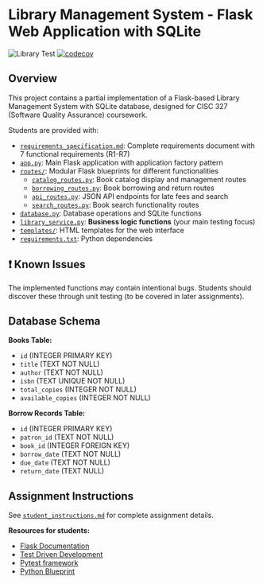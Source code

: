 # Library Management System - Flask Web Application with SQLite

![Library Test](https://github.com/dermottduggan/cisc327-library-management-a2-8837/actions/workflows/test.yml/badge.svg)
[![codecov](https://codecov.io/github/dermottduggan/cisc327-library-management-a2-8837/graph/badge.svg?token=I81Y5LYXX0)](https://codecov.io/github/dermottduggan/cisc327-library-management-a2-8837)

## Overview

This project contains a partial implementation of a Flask-based Library Management System with SQLite database, designed for CISC 327 (Software Quality Assurance) coursework.

Students are provided with:

- [`requirements_specification.md`](requirements_specification.md): Complete requirements document with 7 functional requirements (R1-R7)
- [`app.py`](app.py): Main Flask application with application factory pattern
- [`routes/`](routes/): Modular Flask blueprints for different functionalities
  - [`catalog_routes.py`](routes/catalog_routes.py): Book catalog display and management routes
  - [`borrowing_routes.py`](routes/borrowing_routes.py): Book borrowing and return routes
  - [`api_routes.py`](routes/api_routes.py): JSON API endpoints for late fees and search
  - [`search_routes.py`](routes/search_routes.py): Book search functionality routes
- [`database.py`](database.py): Database operations and SQLite functions
- [`library_service.py`](library_service.py): **Business logic functions** (your main testing focus)
- [`templates/`](templates/): HTML templates for the web interface
- [`requirements.txt`](requirements.txt): Python dependencies

## ❗ Known Issues

The implemented functions may contain intentional bugs. Students should discover these through unit testing (to be covered in later assignments).

## Database Schema

**Books Table:**

- `id` (INTEGER PRIMARY KEY)
- `title` (TEXT NOT NULL)
- `author` (TEXT NOT NULL)
- `isbn` (TEXT UNIQUE NOT NULL)
- `total_copies` (INTEGER NOT NULL)
- `available_copies` (INTEGER NOT NULL)

**Borrow Records Table:**

- `id` (INTEGER PRIMARY KEY)
- `patron_id` (TEXT NOT NULL)
- `book_id` (INTEGER FOREIGN KEY)
- `borrow_date` (TEXT NOT NULL)
- `due_date` (TEXT NOT NULL)
- `return_date` (TEXT NULL)

## Assignment Instructions

See [`student_instructions.md`](student_instructions.md) for complete assignment details.

**Resources for students:**

- [Flask Documentation](https://flask.palletsprojects.com/)
- [Test Driven Development](https://www.datacamp.com/tutorial/test-driven-development-in-python)
- [Pytest framework](https://realpython.com/pytest-python-testing/)
- [Python Blueprint](https://flask.palletsprojects.com/en/stable/blueprints)
